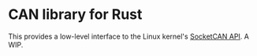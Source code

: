 # CAN library for Rust

This provides a low-level interface to the Linux kernel's [SocketCAN API](https://www.kernel.org/doc/html/latest/networking/can.html). A WIP.
